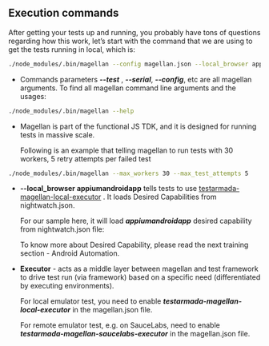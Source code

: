## Execution commands
After getting your tests up and running, you probably have tons of questions regarding how this work, let’s start with the command that we are using to get the tests running in local, which is:

```bash
./node_modules/.bin/magellan --config magellan.json --local_browser appiumandroidapp --test tests/app.test.js --serial 
```

- Commands parameters ***--test*** , ***--serial***, ***--config***, etc are all magellan arguments. To find all magellan command line arguments and the usages:
```bash
./node_modules/.bin/magellan --help
```
- Magellan is part of the functional JS TDK, and it is designed for running tests in massive scale. 

  Following is an example that telling magellan to run tests with 30 workers, 5 retry attempts per failed test 
```bash
./node_modules/.bin/magellan --max_workers 30 --max_test_attempts 5
```

- **--local_browser appiumandroidapp** tells tests to use [testarmada-magellan-local-executor](https://github.com/TestArmada/magellan-local-executor) . It loads Desired Capabilities from nightwatch.json.

    For our sample here, it will load ***appiumandroidapp*** desired capability from nightwatch.json file:
    
   To know more about Desired Capability, please read the next training section - Android Automation.
   
- **Executor**  \- acts as a middle layer between magellan and test framework to drive test run (via framework) based on a specific need (differentiated by executing environments).

  For local emulator test, you need to enable ***testarmada-magellan-local-executor*** in the magellan.json file.

  For remote emulator test, e.g. on SauceLabs, need to enable ***testarmada-magellan-saucelabs-executor*** in the magellan.json file.

